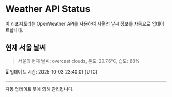 
# Weather API Status

이 리포지토리는 OpenWeather API를 사용하여 서울의 날씨 정보를 자동으로 업데이트합니다.

## 현재 서울 날씨
> 서울의 현재 날씨: overcast clouds, 온도: 20.76°C, 습도: 88%

⏳ 업데이트 시간: 2025-10-03 23:40:01 (UTC)

---
자동 업데이트 봇에 의해 관리됩니다.
